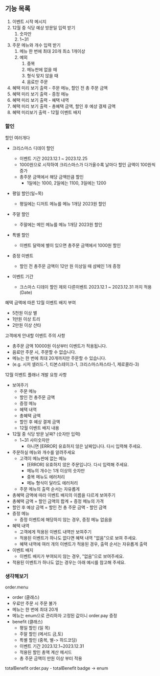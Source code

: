 
## 기능 목록

1. 이벤트 시작 메시지
2. 12월 중 식당 예상 방문일 입력 받기
    1.  숫자만
    2. 1~31
3. 주문 메뉴와 개수 입력 받기
    1. 메뉴 한 번에 최대 20개 최소 1개이상
    2. 예외
        1. 중복
        2. 메뉴판에 없을 때
        3. 형식 맞지 않을 때
        4. 음료만 주문
4. 혜택 미리 보기 출력 - 주문 메뉴, 할인 전 총 주문 금액
5. 혜택 미리 보기 출력 - 증정 메뉴
7. 혜택 미리 보기 출력 - 혜택 내역
8. 혜택 미리 보기 출력 - 총혜택 금액, 할인 후 예상 결제 금액
9. 혜택 미리보기 출력 - 12월 이벤트 배지




### 할인
할인 여러개다

- 크리스마스 디데이 할인
    - 이벤트 기간 2023.12.1 ~ 2023.12.25
    - 1000원으로 시작하여 크리스마스가 다가올수록 날마다 할인 금액이 100원씩 증가
    - 총주문 금액에서 해당 금액만큼 할인
        - 1일에는 1000, 2일에는 1100,  3일에는 1200
- 평일 할인(일~목)
    - 평일에는 디저트 메뉴를 메뉴 1개당 2023원 할인
- 주말 할인
    - 주말에는 메인 메뉴를 메뉴 1개당 2023원 할인
- 특별 할인
    - 이벤트 달력에 별이 있으면 총주문 금액에서 1000원 할인
- 증정 이벤트
    - 할인 전 총주문 금액이 12만 원 이상일 때 샴페인 1개 증정

- 이벤트 기간
    - 크스마스 디데이 할인 제외 다른이벤트 2023.12.1 ~ 2023.12.31 까지 적용 (Date)

혜택 금액에 따른 12월 이벤트 배지 부여
- 5천원 이상 별
- 1만원 이상 트리
- 2만원 이상 산타

고객에게 안내할 이벤트 주의 사항
- 총주문 금액 10000원 이상부터 이벤트가 적용됩니다.
- 음료만 주문 시, 주문할 수 없습니다.
- 메뉴는 한 번에 최대 20개까지만 주문할 수 있습니다.
- (e.g. 시저 샐러드-1, 티본스테이크-1, 크리스마스파스타-1, 제로콜라-3)

12월 이벤트 플래너 개발 요청 사항
- 보여주기
    - 주문 메뉴
    - 할인 전 총주문 금액
    - 증정 메뉴
    - 혜택 내역
    - 총혜택 금액
    - 할인 후 예상 결제 금액
    - 12월 이벤트 배지 내용
- 12월 중 식당 방문 날짜? (숫자만 입력)
    - 1~31 사이숫자만
        - 아니면 [ERROR] 유효하지 않은 날짜입니다. 다시 입력해 주세요.
- 주문하실 메뉴와 개수를 알려주세요
    - 고객이 메뉴판에 없는 메뉴
        - [ERROR] 유효하지 않은 주문입니다. 다시 입력해 주세요.
        - 메뉴의 개수는 1개 이상의 숫자만
        - 중복 메뉴도 에러처리
        - 메뉴 형식이 달라도 에러처리
    - 주문 메뉴의 출력 순서는 자유롭게
- 총혜택 금액에 따라 이벤트 배지의 이름을 다르게 보여주기
- 총혜택 금액 = 할인 금액의 합계 + 증정 메뉴의 가격
- 할인 후 예상 금액 = 할인 전 총 주문 금액 - 할인 금액
- 증정 메뉴
    - 증정 이벤트에 해당하지 않는 경우, 증정 메뉴 없음을
- 혜택 내역
    - 고객에게 적용된 이벤트 내역만 보여주기
    - 적용된 이벤트가 하나도 없다면 혜택 내역 "없음"으로 보여 주세요.
    - 혜택 내역에 여러 개의 이벤트가 적용된 경우, 출력 순서는 자유롭게 출력
- 이벤트 배지
    - 이벤트 배지가 부여되지 않는 경우, "없음"으로 보여주세요.
- 적용된 이벤트가 하나도 없는 경우는 아래 예시를 참고해 주세요.


### 생각해보기

order.menu
- order (클래스)
- 우료만 주문 시 주문 불가
- 메뉴는 한 번에 최대 20개
- 메뉴는 enum으로 관리하자 고정된 값이니
order.pay
증정
- benefit (클래스)
    - 평일 할인 (일 목)
    - 주말 할인 (메서드 금,토)
    - 특별 할인 (중복, 별-> 하드코딩)
    - 이벤트 기간 2023.12.1~2023.12.31
    - 적용된 할인 총액 계산 메서드
    - 총 주문 금액이 만원 이상 부터 적용

totalBenefit
order.pay - totalBenefit
badge -> enum


